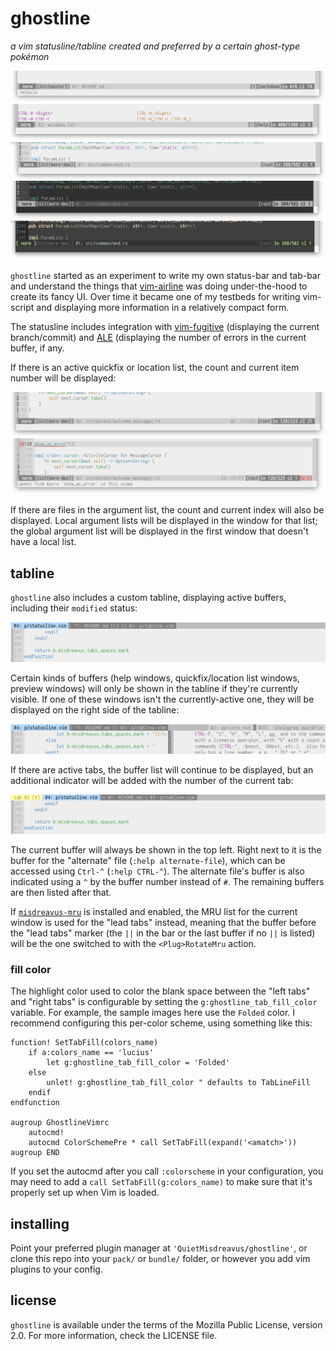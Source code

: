 # ghostline

*a vim statusline/tabline created and preferred by a certain ghost-type pokémon*

![markdown sample](images/gl-markdown.png)\
![vim help file sample](images/gl-help.png)\
![rust sample](images/gl-rust.png)\
![rust sample in lucius dark](images/gl-rust-luciusdark.png)\
![rust sample in zenburn](images/gl-rust-zenburn.png)

`ghostline` started as an experiment to write my own status-bar and tab-bar and understand the
things that [vim-airline] was doing under-the-hood to create its fancy UI. Over time it became one
of my testbeds for writing vim-script and displaying more information in a relatively compact form.

[vim-airline]: https://github.com/vim-airline/vim-airline

The statusline includes integration with [vim-fugitive][] (displaying the current branch/commit) and
[ALE][] (displaying the number of errors in the current buffer, if any.

[vim-fugitive]: https://github.com/tpope/vim-fugitive
[ALE]: https://github.com/dense-analysis/ale

If there is an active quickfix or location list, the count and current item number will be
displayed:

![quickfix counter](images/gl-quickfix.png)\
![location list counter](images/gl-ale-count.png)

If there are files in the argument list, the count and current index will also be displayed. Local
argument lists will be displayed in the window for that list; the global argument list will be
displayed in the first window that doesn't have a local list.

## tabline

`ghostline` also includes a custom tabline, displaying active buffers, including their `modified`
status:

![tabline sample](images/gl-tabline.png)

Certain kinds of buffers (help windows, quickfix/location list windows, preview windows) will only
be shown in the tabline if they're currently visible. If one of these windows isn't the
currently-active one, they will be displayed on the right side of the tabline:

![tabline with help window visible on the right](images/gl-tabline-help.png)

If there are active tabs, the buffer list will continue to be displayed, but an additional indicator
will be added with the number of the current tab:

![tabline with a current-tab indicator](images/gl-tabline-withtab.png)

The current buffer will always be shown in the top left. Right next to it is the buffer for the
"alternate" file (`:help alternate-file`), which can be accessed using `Ctrl-^` (`:help CTRL-^`).
The alternate file's buffer is also indicated using a `^` by the buffer number instead of `#`. The
remaining buffers are then listed after that.

If [`misdreavus-mru`] is installed and enabled, the MRU list for the current window is used for the
"lead tabs" instead, meaning that the buffer before the "lead tabs" marker (the `||` in the bar or
the last buffer if no `||` is listed) will be the one switched to with the `<Plug>RotateMru` action.

[`misdreavus-mru`]: https://github.com/QuietMisdreavus/misdreavus-mru

### fill color

The highlight color used to color the blank space between the "left tabs" and "right tabs" is
configurable by setting the `g:ghostline_tab_fill_color` variable. For example, the sample images
here use the `Folded` color. I recommend configuring this per-color scheme, using something like
this:

```vim
function! SetTabFill(colors_name)
    if a:colors_name == 'lucius'
        let g:ghostline_tab_fill_color = 'Folded'
    else
        unlet! g:ghostline_tab_fill_color " defaults to TabLineFill
    endif
endfunction

augroup GhostlineVimrc
    autocmd!
    autocmd ColorSchemePre * call SetTabFill(expand('<amatch>'))
augroup END
```

If you set the autocmd after you call `:colorscheme` in your configuration, you may need to add a
`call SetTabFill(g:colors_name)` to make sure that it's properly set up when Vim is loaded.

## installing

Point your preferred plugin manager at `'QuietMisdreavus/ghostline'`, or clone this repo into your
`pack/` or `bundle/` folder, or however you add vim plugins to your config.

## license

`ghostline` is available under the terms of the Mozilla Public License, version 2.0. For more
information, check the LICENSE file.
